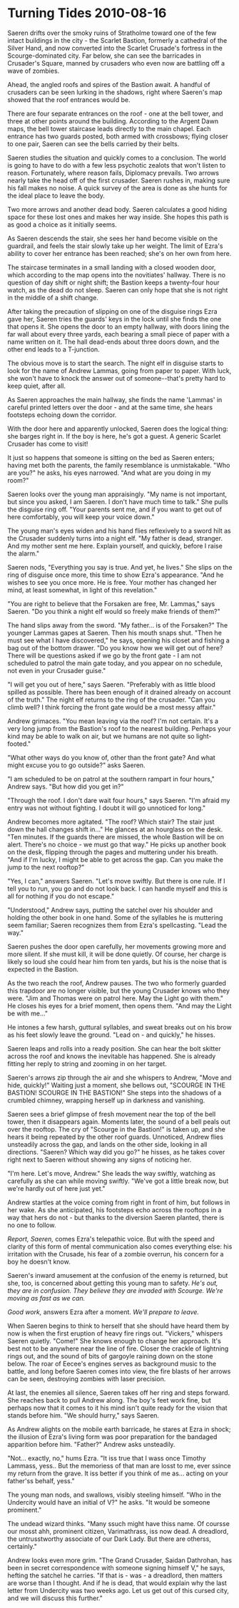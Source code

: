 <!-- TITLE: Turning Tides 2010-08-16 -->
<!-- SUBTITLE: A game log for Turning Tides -->

# Turning Tides 2010-08-16

Saeren drifts over the smoky ruins of Stratholme toward one of the few intact buildings in the city - the Scarlet Bastion, formerly a cathedral of the Silver Hand, and now converted into the Scarlet Crusade's fortress in the Scourge-dominated city. Far below, she can see the barricades in Crusader's Square, manned by crusaders who even now are battling off a wave of zombies.

Ahead, the angled roofs and spires of the Bastion await. A handful of crusaders can be seen lurking in the shadows, right where Saeren's map showed that the roof entrances would be.

There are four separate entrances on the roof - one at the bell tower, and three at other points around the building. According to the Argent Dawn maps, the bell tower staircase leads directly to the main chapel. Each entrance has two guards posted, both armed with crossbows; flying closer to one pair, Saeren can see the bells carried by their belts.

Saeren studies the situation and quickly comes to a conclusion. The world is going to have to do with a few less psychotic zealots that won't listen to reason. Fortunately, where reason fails, Diplomacy prevails. Two arrows nearly take the head off of the first crusader. Saeren rushes in, making sure his fall makes no noise. A quick survey of the area is done as she hunts for the ideal place to leave the body.

Two more arrows and another dead body. Saeren calculates a good hiding space for these lost ones and makes her way inside. She hopes this path is as good a choice as it initially seems.

As Saeren descends the stair, she sees her hand become visible on the guardrail, and feels the stair slowly take up her weight. The limit of Ezra's ability to cover her entrance has been reached; she's on her own from here.

The staircase terminates in a small landing with a closed wooden door, which according to the map opens into the novitiates' hallway. There is no question of day shift or night shift; the Bastion keeps a twenty-four hour watch, as the dead do not sleep. Saeren can only hope that she is not right in the middle of a shift change.

After taking the precaution of slipping on one of the disguise rings Ezra gave her, Saeren tries the guards' keys in the lock until she finds the one that opens it. She opens the door to an empty hallway, with doors lining the far wall about every three yards, each bearing a small piece of paper with a name written on it. The hall dead-ends about three doors down, and the other end leads to a T-junction.

The obvious move is to start the search. The night elf in disguise starts to look for the name of Andrew Lammas, going from paper to paper. With luck, she won't have to knock the answer out of someone--that's pretty hard to keep quiet, after all.

As Saeren approaches the main hallway, she finds the name 'Lammas' in careful printed letters over the door - and at the same time, she hears footsteps echoing down the corridor.

With the door here and apparently unlocked, Saeren does the logical thing: she barges right in. If the boy is here, he's got a guest. A generic Scarlet Crusader has come to visit!

It just so happens that someone is sitting on the bed as Saeren enters; having met both the parents, the family resemblance is unmistakable. "Who are you?" he asks, his eyes narrowed. "And what are you doing in my room?"

Saeren looks over the young man appraisingly. "My name is not important, but since you asked, I am Saeren. I don't have much time to talk." She pulls the disguise ring off. "Your parents sent me, and if you want to get out of here comfortably, you will keep your voice down."

The young man's eyes widen and his hand flies reflexively to a sword hilt as the Crusader suddenly turns into a night elf. "My father is dead, stranger. And my mother sent me here. Explain yourself, and quickly, before I raise the alarm."

Saeren nods, "Everything you say is true. And yet, he lives." She slips on the ring of disguise once more, this time to show Ezra's appearance. "And he wishes to see you once more. He is free. Your mother has changed her mind, at least somewhat, in light of this revelation."

"You are right to believe that the Forsaken are free, Mr. Lammas," says Saeren. "Do you think a night elf would so freely make friends of them?"

The hand slips away from the sword. "My father... is of the Forsaken?" The younger Lammas gapes at Saeren. Then his mouth snaps shut. "Then he must see what I have discovered," he says, opening his closet and fishing a bag out of the bottom drawer. "Do you know how we will get out of here? There will be questions asked if we go by the front gate - I am not scheduled to patrol the main gate today, and you appear on no schedule, not even in your Crusader guise."

"I will get you out of here," says Saeren. "Preferably with as little blood spilled as possible. There has been enough of it drained already on account of the truth." The night elf returns to the ring of the crusader. "Can you climb well? I think forcing the front gate would be a most messy affair."

Andrew grimaces. "You mean leaving via the roof? I'm not certain. It's a very long jump from the Bastion's roof to the nearest building. Perhaps your kind may be able to walk on air, but we humans are not quite so light-footed."

"What other ways do you know of, other than the front gate? And what might excuse you to go outside?" asks Saeren.

"I am scheduled to be on patrol at the southern rampart in four hours," Andrew says. "But how did you get in?"

"Through the roof. I don't dare wait four hours," says Saeren. "I'm afraid my entry was not without fighting. I doubt it will go unnoticed for long."

Andrew becomes more agitated. "The roof? Which stair? The stair just down the hall changes shift in..." He glances at an hourglass on the desk. "Ten minutes. If the guards there are missed, the whole Bastion will be on alert. There's no choice - we must go that way." He picks up another book on the desk, flipping through the pages and muttering under his breath. "And if I'm lucky, I might be able to get across the gap. Can you make the jump to the next rooftop?"

"Yes, I can," answers Saeren. "Let's move swiftly. But there is one rule. If I tell you to run, you go and do not look back. I can handle myself and this is all for nothing if you do not escape."

"Understood," Andrew says, putting the satchel over his shoulder and holding the other book in one hand. Some of the syllables he is muttering seem familiar; Saeren recognizes them from Ezra's spellcasting. "Lead the way."

Saeren pushes the door open carefully, her movements growing more and more silent. If she must kill, it will be done quietly. Of course, her charge is likely so loud she could hear him from ten yards, but his is the noise that is expected in the Bastion.

As the two reach the roof, Andrew pauses. The two who formerly guarded this trapdoor are no longer visible, but the young Crusader knows who they were. "Jim and Thomas were on patrol here. May the Light go with them." He closes his eyes for a brief moment, then opens them. "And may the Light be with me..."

He intones a few harsh, guttural syllables, and sweat breaks out on his brow as his feet slowly leave the ground. "Lead on - and quickly," he hisses.

Saeren leaps and rolls into a ready position. She can hear the bolt skitter across the roof and knows the inevitable has happened. She is already fitting her reply to string and zooming in on her target.

Saeren's arrows zip through the air and she whispers to Andrew, "Move and hide, quickly!" Waiting just a moment, she bellows out, "SCOURGE IN THE BASTION! SCOURGE IN THE BASTION!" She steps into the shadows of a crumbled chimney, wrapping herself up in darkness and vanishing.

Saeren sees a brief glimpse of fresh movement near the top of the bell tower, then it disappears again. Moments later, the sound of a bell peals out over the rooftop. The cry of "Scourge in the Bastion!" is taken up, and she hears it being repeated by the other roof guards. Unnoticed, Andrew flies unsteadily across the gap, and lands on the other side, looking in all directions. "Saeren? Which way did you go?" he hisses, as he takes cover right next to Saeren without showing any signs of noticing her.

"I'm here. Let's move, Andrew." She leads the way swiftly, watching as carefully as she can while moving swiftly. "We've got a little break now, but we're hardly out of here just yet."

Andrew startles at the voice coming from right in front of him, but follows in her wake. As she anticipated, his footsteps echo across the rooftops in a way that hers do not - but thanks to the diversion Saeren planted, there is no one to follow.

_Report, Saeren,_ comes Ezra's telepathic voice. But with the speed and clarity of this form of mental communication also comes everything else: his irritation with the Crusade, his fear of a zombie overrun, his concern for a boy he doesn't know.

Saeren's inward amusement at the confusion of the enemy is returned, but she, too, is concerned about getting this young man to safety. _He's out, they are in confusion. They believe they are invaded with Scourge. We're moving as fast as we can._

_Good work,_ answers Ezra after a moment. _We'll prepare to leave._

When Saeren begins to think to herself that she should have heard them by now is when the first eruption of heavy fire rings out. "Vickers," whispers Saeren quietly. "Come!" She knows enough to change her approach. It's best not to be anywhere near the line of fire. Closer the crackle of lightning rings out, and the sound of bits of gargoyle raining down on the stone below. The roar of Eecee's engines serves as background music to the battle, and long before Saeren comes into view, the fire blasts of her arrows can be seen, destroying zombies with laser precision.

At last, the enemies all silence, Saeren takes off her ring and steps forward. She reaches back to pull Andrew along. The boy's feet work fine, but perhaps now that it comes to it his mind isn't quite ready for the vision that stands before him. "We should hurry," says Saeren.

As Andrew alights on the mobile earth barricade, he stares at Ezra in shock; the illusion of Ezra's living form was poor preparation for the bandaged apparition before him. "Father?" Andrew asks unsteadily.

"Not... exactly, no," hums Ezra. "It iss true that I wass once Timothy Lammass, yess.. But the memoriess of that man are losst to me, ever ssince my return from the grave. It iss better if you think of me as... acting on your father'ss behalf, yess."

The young man nods, and swallows, visibly steeling himself. "Who in the Undercity would have an initial of V?" he asks. "It would be someone prominent."

The undead wizard thinks. "Many ssuch might have thiss name. Of coursse our mosst ahh, prominent citizen, Varimathrass, iss now dead. A dreadlord, the untrusstworthy associate of our Dark Lady. But there are otherss, certainly."

Andrew looks even more grim. "The Grand Crusader, Saidan Dathrohan, has been in secret correspondence with someone signing himself V," he says, hefting the satchel he carries. "If that is - was - a dreadlord, then matters are worse than I thought. And if he is dead, that would explain why the last letter from Undercity was two weeks ago. Let us get out of this cursed city, and we will discuss this further."